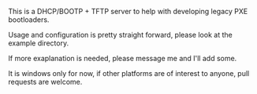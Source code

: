 This is a DHCP/BOOTP + TFTP server to help with developing legacy PXE bootloaders.

Usage and configuration is pretty straight forward, please look at the example directory.

If more exaplanation is needed, please message me and I'll add some.

It is windows only for now, if other platforms are of interest to anyone, pull requests are welcome.